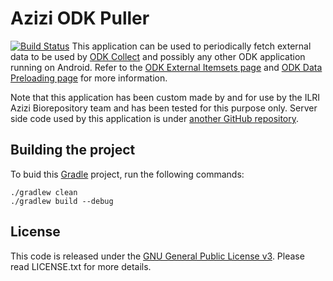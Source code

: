 # Azizi ODK Puller

[![Build Status](https://travis-ci.org/ilri/azizi-odk-puller.svg?branch=master)](https://travis-ci.org/ilri/azizi-odk-puller)
This application can be used to periodically fetch external data to be used by [ODK Collect](https://opendatakit.org/use/collect/) and possibly any other ODK application running on Android.
Refer to the [ODK External Itemsets page](https://opendatakit.org/help/form-design/external-itemsets/) and [ODK Data Preloading page](https://opendatakit.org/help/form-design/data-preloading/) for more information.

Note that this application has been custom made by and for use by the ILRI Azizi Biorepository team and has been tested for this purpose only.
Server side code used by this application is under [another GitHub repository](https://github.com/ilri/azizi-biorepository/).

## Building the project

To buid this [Gradle](https://gradle.org/) project, run the following commands:

    ./gradlew clean
    ./gradlew build --debug

## License

This code is released under the [GNU General Public License v3](http://www.gnu.org/licenses/agpl-3.0.html). Please read LICENSE.txt for more details.
